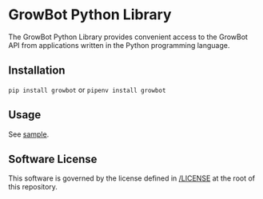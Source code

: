 # GrowBot Python Library

The GrowBot Python Library provides convenient access to the GrowBot API from applications written in the Python programming language.

## Installation

`pip install growbot` or `pipenv install growbot`

## Usage

See [sample](/sample).

## Software License

This software is governed by the license defined in [/LICENSE](/LICENSE) at the root of this repository.
